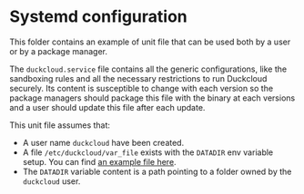 # Systemd configuration

This folder contains an example of unit file that can be used both by a user or by a package manager.

The `duckcloud.service` file contains all the generic configurations, like the sandboxing rules and all the necessary 
restrictions to run Duckcloud securely. Its content is susceptible to change with each version so the package managers
should package this file with the binary at each versions and a user should update this file after each update.

This unit file assumes that:
- A user name `duckcloud` have been created.
- A file `/etc/duckcloud/var_file` exists with the `DATADIR` env variable setup. You can find [an example file here](./var_file.example).
- The `DATADIR` variable content is a path pointing to a folder owned by the `duckcloud` user.
